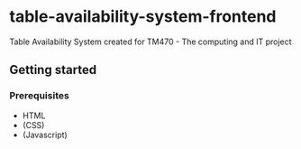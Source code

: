 # table-availability-system-frontend
Table Availability System created for TM470 - The computing and IT project

## Getting started

### Prerequisites

- HTML
- (CSS)
- (Javascript)

